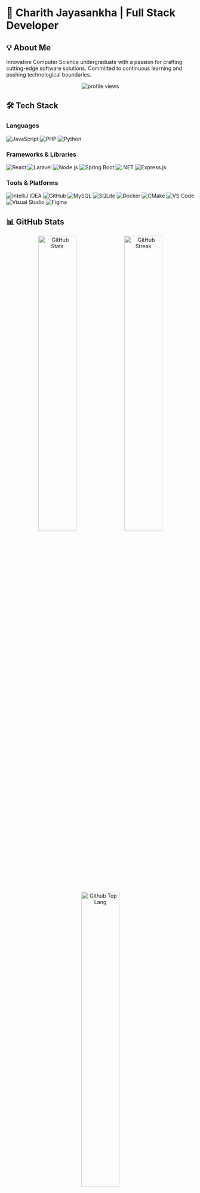# 🚀 Charith Jayasankha | Full Stack Developer

## 💡 About Me
Innovative Computer Science undergraduate with a passion for crafting cutting-edge software solutions. Committed to continuous learning and pushing technological boundaries.

<div align="center">
  <img src="https://komarev.com/ghpvc/?username=charith0901&color=blueviolet" alt="profile views" />
</div>

## 🛠️ Tech Stack

### Languages
![JavaScript](https://img.shields.io/badge/JavaScript-F7DF1E?style=for-the-badge&logo=javascript&logoColor=black)
![PHP](https://img.shields.io/badge/PHP-777BB4?style=for-the-badge&logo=php&logoColor=white)
![Python](https://img.shields.io/badge/Python-3776AB?style=for-the-badge&logo=python&logoColor=white)

### Frameworks & Libraries
![React](https://img.shields.io/badge/React-61DAFB?style=for-the-badge&logo=react&logoColor=black)
![Laravel](https://img.shields.io/badge/Laravel-FF2D20?style=for-the-badge&logo=laravel&logoColor=white)
![Node.js](https://img.shields.io/badge/Node.js-339933?style=for-the-badge&logo=node.js&logoColor=white)
![Spring Boot](https://img.shields.io/badge/Spring%20Boot-6DB33F?style=for-the-badge&logo=springboot&logoColor=white)
![.NET](https://img.shields.io/badge/.NET-512BD4?style=for-the-badge&logo=dotnet&logoColor=white)
![Express.js](https://img.shields.io/badge/Express.js-404D59?style=for-the-badge)


### Tools & Platforms
![IntelliJ IDEA](https://img.shields.io/badge/IntelliJ%20IDEA-000000?style=for-the-badge&logo=intellij-idea&logoColor=white)
![GitHub](https://img.shields.io/badge/GitHub-181717?style=for-the-badge&logo=github&logoColor=white)
![MySQL](https://img.shields.io/badge/MySQL-4479A1?style=for-the-badge&logo=mysql&logoColor=white)
![SQLite](https://img.shields.io/badge/SQLite-07405E?style=for-the-badge&logo=sqlite&logoColor=white)
![Docker](https://img.shields.io/badge/Docker-2496ED?style=for-the-badge&logo=docker&logoColor=white)
![CMake](https://img.shields.io/badge/CMake-064F8C?style=for-the-badge&logo=cmake&logoColor=white)
![VS Code](https://img.shields.io/badge/VS%20Code-007ACC?style=for-the-badge&logo=visual-studio-code&logoColor=white)
![Visual Studio](https://img.shields.io/badge/Visual%20Studio-5C2D91?style=for-the-badge&logo=visual-studio&logoColor=white)
![Figma](https://img.shields.io/badge/Figma-F24E1E?style=for-the-badge&logo=figma&logoColor=white)

## 📊 GitHub Stats
<div align="center">
  <img src="https://github-readme-stats.vercel.app/api?username=charith0901&show_icons=true&theme=radical" alt="GitHub Stats" width="45%" />
  <img src="https://github-readme-streak-stats.herokuapp.com/?user=charith0901&theme=radical" alt="GitHub Streak" width="45%" />
  <img src="https://github-readme-stats.vercel.app/api/top-langs/?username=charith0901&theme=tokyonight" alt="Github Top Lang" width="45%"/>
</div>

## 🌱 Currently Exploring
- Advanced Software Architecture
- Microservices Design
- Cloud Native Technologies
- AI/Machine Learning Integrations

## GitHub Profile Trophy 🏆

[![trophy](https://github-profile-trophy.vercel.app/?username=charith0901&theme=juicyfresh&no-bg=true)](https://github.com/ryo-ma/github-profile-trophy)


## 🤝 Let's Connect!
[![LinkedIn](https://img.shields.io/badge/LinkedIn-0A66C2?style=for-the-badge&logo=linkedin&logoColor=white)](https://www.linkedin.com/in/charith-jayasankha-0a8397288/)
[![Email](https://img.shields.io/badge/Email-D14836?style=for-the-badge&logo=gmail&logoColor=white)](mailto:charithjayasankha@gmail.com)
[![GitHub](https://img.shields.io/badge/GitHub-181717?style=for-the-badge&logo=github&logoColor=white)](https://github.com/charith0901)

---

> *"Innovation distinguishes between a leader and a follower." – Steve Jobs*

